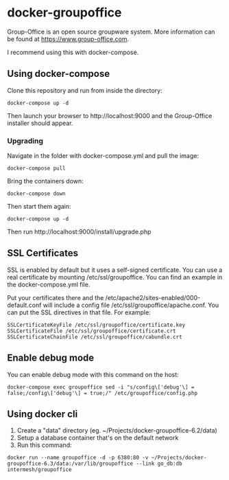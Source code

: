 docker-groupoffice
==================

Group-Office is an open source groupware system. More information can be found at https://www.group-office.com.

I recommend using this with docker-compose.


Using docker-compose
--------------------

Clone this repository and run from inside the directory:

````````````````````
docker-compose up -d
````````````````````

Then launch your browser to http://localhost:9000 and the Group-Office installer should appear.

### Upgrading

Navigate in the folder with docker-compose.yml and pull the image:
```
docker-compose pull
```

Bring the containers down:
```
docker-compose down
```

Then start them again:
```
docker-compose up -d
```
Then run http://localhost:9000/install/upgrade.php

SSL Certificates
----------------

SSL is enabled by default but it uses a self-signed certificate. You can use
a real certificate by mounting /etc/ssl/groupoffice. You can find an example in the docker-compose.yml file.

Put your certificates there and the /etc/apache2/sites-enabled/000-default.conf will
include a config file /etc/ssl/groupoffice/apache.conf. You can put the SSL directives in that file.
For example:

```
SSLCertificateKeyFile /etc/ssl/groupoffice/certificate.key
SSLCertificateFile /etc/ssl/groupoffice/certificate.crt
SSLCertificateChainFile /etc/ssl/groupoffice/cabundle.crt
```

Enable debug mode
-----------------
You can enable debug mode with this command on the host:
```
docker-compose exec groupoffice sed -i "s/config\['debug'\] = false;/config\['debug'\] = true;/" /etc/groupoffice/config.php
```

Using docker cli
----------------

1. Create a "data" directory (eg. ~/Projects/docker-groupoffice-6.2/data)
2. Setup a database container that's on the default network
3. Run this command:

````
docker run --name groupoffice -d -p 6380:80 -v ~/Projects/docker-groupoffice-6.3/data:/var/lib/groupoffice --link go_db:db intermesh/groupoffice
````
